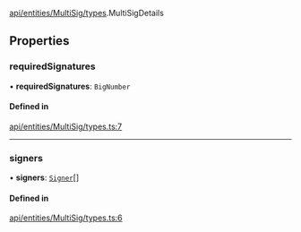 [api/entities/MultiSig/types](../../../../../Modules/API/Entities/MultiSig/Types.md).MultiSigDetails

## Properties

### requiredSignatures

• **requiredSignatures**: `BigNumber`

#### Defined in

[api/entities/MultiSig/types.ts:7](https://github.com/PolymeshAssociation/polymesh-sdk/blob/15be87e8/src/api/entities/MultiSig/types.ts#L7)

___

### signers

• **signers**: [`Signer`](../../../../../Modules/Types/Types.md#signer)[]

#### Defined in

[api/entities/MultiSig/types.ts:6](https://github.com/PolymeshAssociation/polymesh-sdk/blob/15be87e8/src/api/entities/MultiSig/types.ts#L6)
